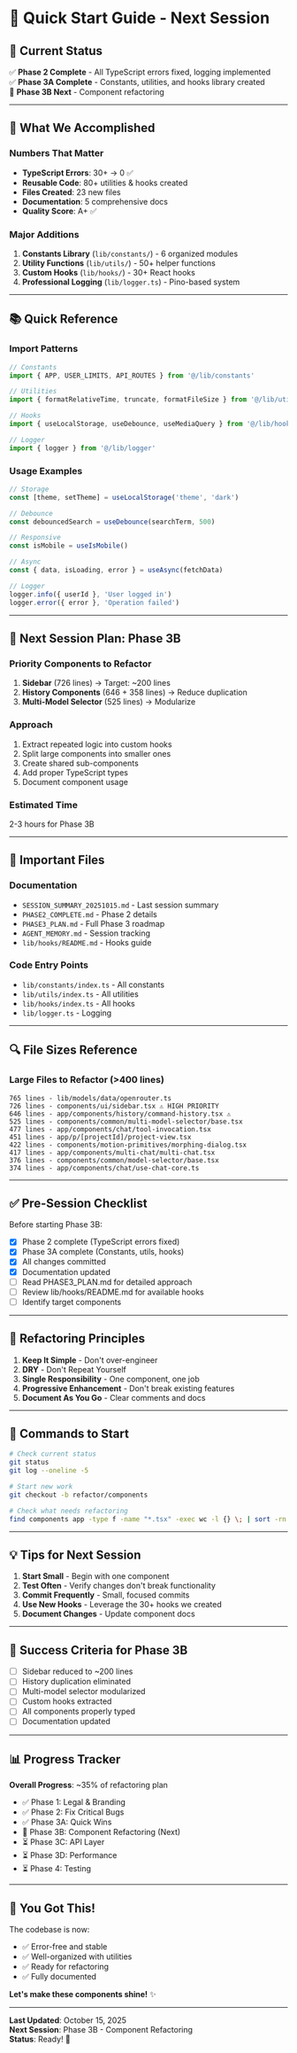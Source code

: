 # 🚀 Quick Start Guide - Next Session

## 📍 Current Status
✅ **Phase 2 Complete** - All TypeScript errors fixed, logging implemented  
✅ **Phase 3A Complete** - Constants, utilities, and hooks library created  
🔄 **Phase 3B Next** - Component refactoring

---

## 🎯 What We Accomplished

### Numbers That Matter
- **TypeScript Errors**: 30+ → 0 ✅
- **Reusable Code**: 80+ utilities & hooks created
- **Files Created**: 23 new files
- **Documentation**: 5 comprehensive docs
- **Quality Score**: A+ ✅

### Major Additions
1. **Constants Library** (`lib/constants/`) - 6 organized modules
2. **Utility Functions** (`lib/utils/`) - 50+ helper functions
3. **Custom Hooks** (`lib/hooks/`) - 30+ React hooks
4. **Professional Logging** (`lib/logger.ts`) - Pino-based system

---

## 📚 Quick Reference

### Import Patterns
```typescript
// Constants
import { APP, USER_LIMITS, API_ROUTES } from '@/lib/constants'

// Utilities
import { formatRelativeTime, truncate, formatFileSize } from '@/lib/utils'

// Hooks
import { useLocalStorage, useDebounce, useMediaQuery } from '@/lib/hooks'

// Logger
import { logger } from '@/lib/logger'
```

### Usage Examples
```typescript
// Storage
const [theme, setTheme] = useLocalStorage('theme', 'dark')

// Debounce
const debouncedSearch = useDebounce(searchTerm, 500)

// Responsive
const isMobile = useIsMobile()

// Async
const { data, isLoading, error } = useAsync(fetchData)

// Logger
logger.info({ userId }, 'User logged in')
logger.error({ error }, 'Operation failed')
```

---

## 🎯 Next Session Plan: Phase 3B

### Priority Components to Refactor
1. **Sidebar** (726 lines) → Target: ~200 lines
2. **History Components** (646 + 358 lines) → Reduce duplication
3. **Multi-Model Selector** (525 lines) → Modularize

### Approach
1. Extract repeated logic into custom hooks
2. Split large components into smaller ones
3. Create shared sub-components
4. Add proper TypeScript types
5. Document component usage

### Estimated Time
2-3 hours for Phase 3B

---

## 📁 Important Files

### Documentation
- `SESSION_SUMMARY_20251015.md` - Last session summary
- `PHASE2_COMPLETE.md` - Phase 2 details
- `PHASE3_PLAN.md` - Full Phase 3 roadmap
- `AGENT_MEMORY.md` - Session tracking
- `lib/hooks/README.md` - Hooks guide

### Code Entry Points
- `lib/constants/index.ts` - All constants
- `lib/utils/index.ts` - All utilities
- `lib/hooks/index.ts` - All hooks
- `lib/logger.ts` - Logging

---

## 🔍 File Sizes Reference

### Large Files to Refactor (>400 lines)
```
765 lines - lib/models/data/openrouter.ts
726 lines - components/ui/sidebar.tsx ⚠️ HIGH PRIORITY
646 lines - app/components/history/command-history.tsx ⚠️
525 lines - components/common/multi-model-selector/base.tsx
477 lines - app/components/chat/tool-invocation.tsx
451 lines - app/p/[projectId]/project-view.tsx
422 lines - components/motion-primitives/morphing-dialog.tsx
417 lines - app/components/multi-chat/multi-chat.tsx
376 lines - components/common/model-selector/base.tsx
374 lines - app/components/chat/use-chat-core.ts
```

---

## ✅ Pre-Session Checklist

Before starting Phase 3B:
- [x] Phase 2 complete (TypeScript errors fixed)
- [x] Phase 3A complete (Constants, utils, hooks)
- [x] All changes committed
- [x] Documentation updated
- [ ] Read PHASE3_PLAN.md for detailed approach
- [ ] Review lib/hooks/README.md for available hooks
- [ ] Identify target components

---

## 🎨 Refactoring Principles

1. **Keep It Simple** - Don't over-engineer
2. **DRY** - Don't Repeat Yourself
3. **Single Responsibility** - One component, one job
4. **Progressive Enhancement** - Don't break existing features
5. **Document As You Go** - Clear comments and docs

---

## 🚀 Commands to Start

```bash
# Check current status
git status
git log --oneline -5

# Start new work
git checkout -b refactor/components

# Check what needs refactoring
find components app -type f -name "*.tsx" -exec wc -l {} \; | sort -rn | head -20
```

---

## 💡 Tips for Next Session

1. **Start Small** - Begin with one component
2. **Test Often** - Verify changes don't break functionality
3. **Commit Frequently** - Small, focused commits
4. **Use New Hooks** - Leverage the 30+ hooks we created
5. **Document Changes** - Update component docs

---

## 🎯 Success Criteria for Phase 3B

- [ ] Sidebar reduced to ~200 lines
- [ ] History duplication eliminated
- [ ] Multi-model selector modularized
- [ ] Custom hooks extracted
- [ ] All components properly typed
- [ ] Documentation updated

---

## 📊 Progress Tracker

**Overall Progress**: ~35% of refactoring plan
- ✅ Phase 1: Legal & Branding
- ✅ Phase 2: Fix Critical Bugs
- ✅ Phase 3A: Quick Wins
- 🔄 Phase 3B: Component Refactoring (Next)
- ⏳ Phase 3C: API Layer
- ⏳ Phase 3D: Performance
- ⏳ Phase 4: Testing

---

## 🎉 You Got This!

The codebase is now:
- ✅ Error-free and stable
- ✅ Well-organized with utilities
- ✅ Ready for refactoring
- ✅ Fully documented

**Let's make these components shine!** ✨

---

**Last Updated**: October 15, 2025  
**Next Session**: Phase 3B - Component Refactoring  
**Status**: Ready! 🚀
